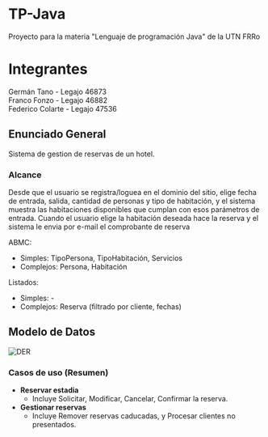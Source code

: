 # TP-Java
Proyecto para la materia "Lenguaje de programación Java" de la UTN FRRo

# Integrantes
Germán Tano - Legajo 46873  
Franco Fonzo - Legajo 46882  
Federico Colarte - Legajo 47536

## **Enunciado General**

Sistema de gestion de reservas de un hotel. 

### **Alcance**
Desde que el usuario se registra/loguea en el dominio del sitio, elige fecha de entrada, salida, cantidad de personas y tipo de habitación, y el sistema muestra las habitaciones disponibles que cumplan con esos parámetros de entrada. Cuando el usuario elige la habitación deseada hace la reserva y el sistema le envia por e-mail el comprobante de reserva

ABMC:
- Simples: TipoPersona, TipoHabitación, Servicios
- Complejos: Persona, Habitación

Listados:
- Simples: -
- Complejos: Reserva (filtrado por cliente, fechas)

## **Modelo de Datos**

![DER](https://user-images.githubusercontent.com/81445495/163027644-68f0ff9e-9c54-48b7-9c9c-cc6e71dd4198.jpg)

### Casos de uso (Resumen)
- **Reservar estadia**
  - Incluye Solicitar, Modificar, Cancelar, Confirmar la reserva.
- **Gestionar reservas**
  - Incluye Remover reservas caducadas, y Procesar clientes no presentados.
